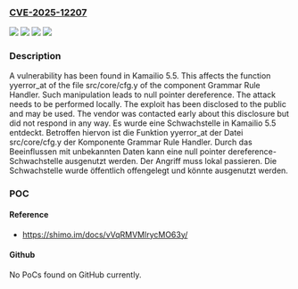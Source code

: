 ### [CVE-2025-12207](https://cve.mitre.org/cgi-bin/cvename.cgi?name=CVE-2025-12207)
![](https://img.shields.io/static/v1?label=Product&message=Kamailio&color=blue)
![](https://img.shields.io/static/v1?label=Version&message=5.5%20&color=brightgreen)
![](https://img.shields.io/static/v1?label=Vulnerability&message=Denial%20of%20Service&color=brightgreen)
![](https://img.shields.io/static/v1?label=Vulnerability&message=NULL%20Pointer%20Dereference&color=brightgreen)

### Description

A vulnerability has been found in Kamailio 5.5. This affects the function yyerror_at of the file src/core/cfg.y of the component Grammar Rule Handler. Such manipulation leads to null pointer dereference. The attack needs to be performed locally. The exploit has been disclosed to the public and may be used. The vendor was contacted early about this disclosure but did not respond in any way.
Es wurde eine Schwachstelle in Kamailio 5.5 entdeckt. Betroffen hiervon ist die Funktion yyerror_at der Datei src/core/cfg.y der Komponente Grammar Rule Handler. Durch das Beeinflussen mit unbekannten Daten kann eine null pointer dereference-Schwachstelle ausgenutzt werden. Der Angriff muss lokal passieren. Die Schwachstelle wurde öffentlich offengelegt und könnte ausgenutzt werden.

### POC

#### Reference
- https://shimo.im/docs/vVqRMVMlrycMO63y/

#### Github
No PoCs found on GitHub currently.

